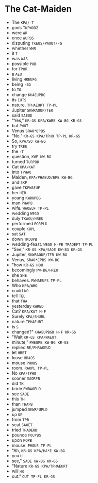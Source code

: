 # The Cat-Maiden

* The `KPA/-T`
* gods `TKPWODZ`
* were `WR`
* once `WUPBS`
* disputing `TKEUS/PAOUT/-G`
* whether `WHR`
* it `T`
* was `WAS`
* possible `POB`
* for `TPOR`
* a `AEU`
* living `HREUFG`
* being `-BG`
* to `TO`
* change `KHAEUPBG`
* its `EUTS`
* nature. `TPHAEURT TP-PL`
* Jupiter `SKWRAOUP/TER`
* said `SAEUD`
* "Yes," `KR-GS KPA/KWRE KW-BG KR-GS`
* but `PWUT`
* Venus `SRAO*EPBS`
* "No." `KR-GS KPA/TPHO TP-PL KR-GS`
* So, `KPA/SO KW-BG`
* try `TREU`
* the `-T`
* question, `KWE KW-BG`
* turned `TURPBD`
* Cat `KPA/KAT`
* into `TPHAO`
* Maiden, `KPA/PHAEUD/EPB KW-BG`
* and `SKP`
* gave `TKPWAEUF`
* her `HER`
* young `KWRUPBG`
* man `PHAPB`
* wife. `WAOEUF TP-PL`
* wedding `WEGD`
* duly `TKAOU/HREU`
* performed `PORPLD`
* couple `KUPL`
* sat `SAT`
* down `TKOUPB`
* wedding-feast. `WEGD H-PB TPAOEFT TP-PL`
* "See," `KR-GS KPA/SAOE KW-BG KR-GS`
* Jupiter, `SKWRAOUP/TER KW-BG`
* Venus, `SRAO*EPBS KW-BG`
* "how `KR-GS HOU`
* becomingly `PW-BG/HREU`
* she `SHE`
* behaves. `PWHAEUFS TP-PL`
* Who `KPA/WHO`
* could `KO`
* tell `TEL`
* that `THA`
* yesterday `KWRED`
* Cat? `KPA/KAT H-F`
* Surely `KPA/SHURL`
* nature `TPHAEURT`
* is `S`
* changed?" `KHAEUPBGD H-F KR-GS`
* "Wait `KR-GS KPA/WAEUT`
* minute," `PHEUPB KW-BG KR-GS`
* replied `RE/PHRAOEUD`
* let `HRET`
* loose `HRAOS`
* mouse `PHOUS`
* room. `RAOPL TP-PL`
* No `KPA/TPHO`
* sooner `SAORPB`
* did `TK`
* bride `PWRAOEUD`
* see `SAOE`
* this `TH`
* than `THAPB`
* jumped `SKWR*UPLD`
* up `UP`
* from `TPR`
* seat `SAOET`
* tried `TRAOEUD`
* pounce `POUPBS`
* upon `POPB`
* mouse. `PHOUS TP-PL`
* "Ah, `KR-GS KPA/HA*E KW-BG`
* you `U`
* see," `SAOE KW-BG KR-GS`
* "Nature `KR-GS KPA/TPHAEURT`
* will `HR`
* out." `OUT TP-PL KR-GS`
